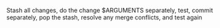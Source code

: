 Stash all changes, do the change $ARGUMENTS separately, test, commit
separately, pop the stash, resolve any merge conflicts, and test again